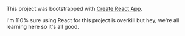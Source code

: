 This project was bootstrapped with [Create React App](https://github.com/facebookincubator/create-react-app).

I'm 110% sure using React for this project is overkill but hey, we're all learning here so it's all good. 


